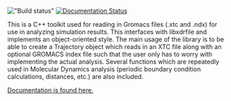 
!["Build status"](https://travis-ci.org/wesbarnett/libgmxcpp.svg?branch=master)
[![Documentation
Status](https://readthedocs.org/projects/libgmxcpp/badge/?version=latest)](https://readthedocs.org/projects/libgmxcpp/?badge=latest)

This is a C++ toolkit used for reading in Gromacs files (.xtc and .ndx) for
use in analyzing simulation results. This interfaces with libxdrfile and
implements an object-oriented style. The main usage of the library is to be able
to create a Trajectory object which reads in an XTC file along with an optional
GROMACS index file such that the user only has to worry with implementing the
actual analysis. Several functions which are repeatedly used in Molecular
Dynamics analysis (periodic boundary condition calculations, distances, etc.)
are also included. 

[Documentation is found here.](http://libgmxcpp.readthedocs.org/)
